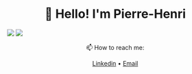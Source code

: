 <h1 align="center">👋 Hello! I'm Pierre-Henri</h3>

<img src="https://readme.phbasin.vercel.app/api/top-langs/?username=PHBasin&layout=compact&title_color=000000">

<img src="https://readme.phbasin.vercel.app/api?username=PHBasin&title_color=000000&show_icons=true&icon_color=000000">

<p align="center"> 📫 How to reach me: </p>
<p align="center">
  <a href="https://www.linkedin.com/in/pierrehenribasin/">Linkedin</a> •
  <a href="mailto:basinpierrehenri@gmail.com">Email</a>
</p>
